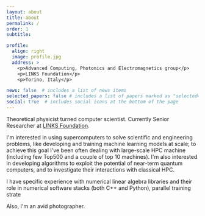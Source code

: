 ```yaml
---
layout: about
title: about
permalink: /
order: 1
subtitle: 

profile:
  align: right
  image: profile.jpg
  address: >
    <p>Advanced Computing, Photonics and Electromagnetics group</p>
    <p>LINKS Foundation</p>
    <p>Torino, Italy</p>

news: false  # includes a list of news items
selected_papers: false # includes a list of papers marked as "selected={true}"
social: true  # includes social icons at the bottom of the page
---
```


Theoretical physicist turned computer scientist. Currently Senior Researcher at [LINKS Foundation](https://linksfoundation.com/en/).

I'm interested in using supercomputers to solve scientific and engineering problems, like developing and training machine learning models at scale; to achieve this goal I've been often dealing with large-scale HPC machine (including few Top500 and a couple of top 10 machines). I'm also interested in developing algorithms to exploit the potential of near-term quantum computers, and to investigate their interactions with classical HPC.

I have specific experience with numerical linear algebra libraries and their role in numerical software stacks (both C++ and Python), parallel training strate

Also, I'm an avid photographer.
